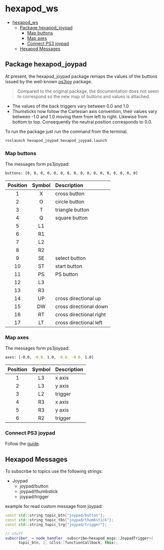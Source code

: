 # hexapod_ws

- [hexapod_ws](#hexapod_ws)
  - [Package hexapod_joypad](#package-hexapod_joypad)
    - [Map buttons](#map-buttons)
    - [Map axes](#map-axes)
    - [Connect PS3 joypad](#connect-ps3-joypad)
  - [Hexapod Messages](#hexapod-messages)

## Package hexapod_joypad

At present, the hexapod_joypad package remaps the values of the buttons issued by the well-known [ps3joy](http://wiki.ros.org/ps3joy) package.

> Compared to the original package, the documentation does not seem to correspond so the new map of buttons and values is attached.

- The values of the back triggers vary between 0.0 and 1.0
- Thumsticks now follow the Cartesian axis convention, their values vary between -1.0 and 1.0
moving them from left to right. Likewise from bottom to top. Consequently the neutral position corresponds to 0.0.

To run the package just run the command from the terminal.

```sh
roslaunch hexapod_joypad hexapod_joypad.launch
```

### Map buttons

The messages form ps3joypad:

```sh
buttons: [0, 0, 0, 0, 0, 0, 0, 0, 0, 0, 0, 0, 0, 0, 0, 0, 0]
```

| Position  | Symbol | Description |
|:---------:|:------:|:------------|
|    1      | X      | cross button |
|    2      | O      | circle button |
|    3      | T      | triangle button |
|    4      | Q      | square button |
|    5      | L1     |
|    6      | R1     |
|    7      | L2     |
|    8      | R2     |
|    9      | SE     | select button |
|   10      | ST     | start button |
|   11      | PS     | PS button |
|   12      | L3     |   |
|   13      | R3     |   |
|   14      | UP     | cross directional up
|   15      | DW     | cross directional down
|   16      | RT     | cross directional right
|   17      | LT     | cross directional left

### Map axes

The messages form ps3joypad:

```sh
axes: [-0.0, -0.0, 1.0, -0.0, -0.0, 1.0]
```

| Position  | Symbol | Description |
|:---------:|:------:|:------------|
|   1       | L3     | x axis   |
|   2       | L3     | y axis   |
|   3       | L2     | trigger  |
|   4       | R3     | x axis   |
|   5       | R3     | y axis   |
|   6       | R2     | trigger  |

### Connect PS3 joypad

Follow the [guide](https://pimylifeup.com/raspberry-pi-playstation-controllers/).

## Hexapod Messages

To subscribe to topics use the following strings:

- Joypad
  - joypad/button
  - joypad/thumbstick
  - joypad/trigger

example for read custom message from joypad:

```cpp
const std::string topic_btn{"joypad/button"};
const std::string topic_tbs{"joypad/thumbstick"};
const std::string topic_trg{"joypad/trigger"};

// stuff
subscriber_ = node_handler_.subscribe<hexapod_msgs::JoypadTrigger>(
      topic_btn, 1, &Clss::functionCallback, this);
```
